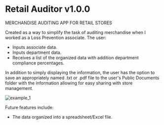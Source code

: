 # Retail Auditor v1.0.0
MERCHANDISE AUDITING APP FOR RETAIL STORES

Created as a way to simplify the task of auditing merchandise when I worked as a Loss Prevention associate.
The user:
- Inputs associate data.
- Inputs department data.
- Receives a list of the organized data with addition department compliance percentages.

In addition to simply displaying the information, the user has the option to save an appropriately named .txt  or .pdf file to the user's Public Documents folder with the information allowing for easy sharing with store management.

![example_1](https://user-images.githubusercontent.com/62576670/185679696-19abb2fc-1b2a-4585-8ea1-d2ad09cdf3c4.gif)

Future features include:
- The data organized into a spreadsheet/Excel file.
